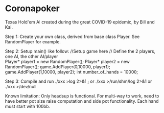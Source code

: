 # Coronapoker 

Texas Hold'em AI created during the great COVID-19 epidemic, by Bill and Kai.


Step 1: Create your own class, derived from base class Player. 
        See RandomPlayer for example.

Step 2: Setup main() like follow:
        //Setup game here
        // Define the 2 players, one AI, the other AI/player	
        Player* player1 = new RandomPlayer();
        Player* player2 = new RandomPlayer();
        game.AddPlayer(0,10000, player1);
        game.AddPlayer(1,10000, player2);
        int number_of_hands = 10000;

Step 3: Compile and run ./xxx >log 2>&1 ; or ./xxx >/run/shm/log 2>&1 or ./xxx >/dev/null



Known limitation:
        Only headsup is functional. For multi-way to work, need to have better pot size raise computation and side pot functionality.
        Each hand must start with 100bb.